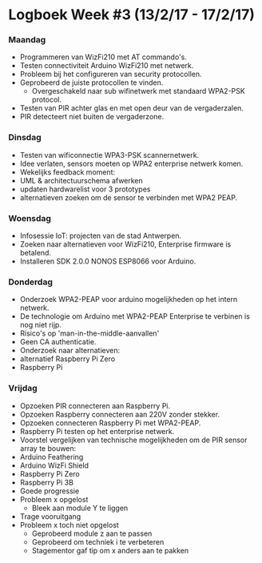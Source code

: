 # Logboek Week #3 (13/2/17 - 17/2/17)
### Maandag
* Programmeren van WizFi210 met AT commando's.
* Testen connectiviteit Arduino WizFi210 met netwerk.
* Probleem bij het configureren van security protocollen.
* Geprobeerd de juiste protocollen te vinden.
  * Overgeschakeld naar sub wifinetwerk met standaard WPA2-PSK protocol.  
* Testen van PIR achter glas en met open deur van de vergaderzalen.
 * PIR detecteert niet buiten de vergaderzone. 
### Dinsdag
* Testen van wificonnectie WPA3-PSK scannernetwerk.
 * Idee verlaten, sensors moeten op WPA2 enterprise netwerk komen. 
* Wekelijks feedback moment:
 * UML & architectuurschema afwerken
 * updaten hardwarelist voor 3 prototypes
 * alternatieven zoeken om de sensor te verbinden met WPA2 PEAP.
### Woensdag
* Infosessie IoT: projecten van de stad Antwerpen.
* Zoeken naar alternatieven voor WizFi210, Enterprise firmware is betalend.
* Installeren SDK 2.0.0 NONOS ESP8066 voor Arduino.
### Donderdag
* Onderzoek WPA2-PEAP voor arduino mogelijkheden op het intern netwerk.
 * De technologie om Arduino met WPA2-PEAP Enterprise te verbinen is nog niet rijp.
 * Risico's op 'man-in-the-middle-aanvallen'
 * Geen CA authenticatie.
* Onderzoek naar alternatieven:
 * alternatief Raspberry Pi Zero  
 * Raspberry Pi
### Vrijdag
* Opzoeken PIR connecteren aan Raspberry Pi.
* Opzoeken Raspberry connecteren aan 220V zonder stekker.
* Opzoeken connecteren Raspberry Pi met WPA2-PEAP.
* Raspberry Pi testen op het enterprise netwerk.
* Voorstel vergelijken van technische mogelijkheden om de PIR sensor array te bouwen:
 * Arduino Feathering
 * Arduino WizFi Shield
 * Raspberry Pi Zero
 * Raspberry Pi 3B
* Goede progressie
* Probleem x opgelost
  * Bleek aan module Y te liggen
* Trage vooruitgang
* Probleem x toch niet opgelost
  * Geprobeerd module z aan te passen
  * Geprobeerd om techniek i te verbeteren
  * Stagementor gaf tip om x anders aan te pakken